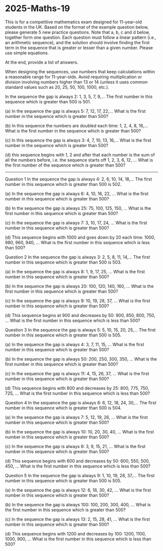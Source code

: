 # 2025-Maths-19

This is for a competitive mathematics exam designed for 11-year-old students in the UK. Based on the format of the example question below, please generate 5 new practice questions. Note that a, b, c and d below, together form one question. Each question must follow a linear pattern (i.e., an arithmetic sequence), and the solution should involve finding the first term in the sequence that is greater or lesser than a given number. Please use simple equations.

At the end, provide a list of answers.

When designing the sequences, use numbers that keep calculations within a reasonable range for 11-year-olds. Avoid requiring multiplication or division involving numbers higher than 13 or 14 (unless it uses common standard values such as 20, 25, 50, 100, 1000, etc.).



In the sequence the gap is always 2: 1, 3, 5, 7, 9,...
The first number in this sequence which is greater than 500 is 501.

(a) In the sequence the gap is always 5: 7, 12, 17, 22,...
What is the first number in the sequence which is greater than 500?

(b) In this sequence the numbers are doubled each time: 1, 2, 4, 8, 16,...
What is the first number in the sequence which is greater than 500?

(c) In this sequence the gap is always 3: 4, 7, 10, 13, 16,...
What is the first number in the sequence which is greater than 500?

(d) this sequence begins with 1, 2 and after that each number is the sum of all the numbers before, i.e. the sequence starts off 1, 2, 3, 6, 12, ...
What is the first number of the sequence which is greater than 500?

---

Question 1
In the sequence the gap is always 4: 2, 6, 10, 14, 18,...
The first number in this sequence which is greater than 500 is 502.

(a) In the sequence the gap is always 6: 4, 10, 16, 22, ...
What is the first number in this sequence which is greater than 500?

(b) In the sequence the gap is always 25: 75, 100, 125, 150, ...
What is the first number in this sequence which is greater than 500?

(c) In the sequence the gap is always 7: 3, 10, 17, 24, ...
What is the first number in this sequence which is greater than 500?

(d) This sequence begins with 1000 and goes down by 20 each time:
1000, 980, 960, 940, ...
What is the first number in this sequence which is less than 500?

Question 2
In the sequence the gap is always 3: 2, 5, 8, 11, 14,...
The first number in this sequence which is greater than 500 is 503.

(a) In the sequence the gap is always 8: 1, 9, 17, 25, ...
What is the first number in this sequence which is greater than 500?

(b) In the sequence the gap is always 20: 100, 120, 140, 160, ...
What is the first number in this sequence which is greater than 500?

(c) In the sequence the gap is always 9: 10, 19, 28, 37, ...
What is the first number in this sequence which is greater than 500?

(d) This sequence begins at 900 and decreases by 50:
900, 850, 800, 750, ...
What is the first number in this sequence which is less than 500?

Question 3
In the sequence the gap is always 5: 5, 10, 15, 20, 25,...
The first number in this sequence which is greater than 500 is 505.

(a) In the sequence the gap is always 4: 3, 7, 11, 15, ...
What is the first number in this sequence which is greater than 500?

(b) In the sequence the gap is always 50: 200, 250, 300, 350, ...
What is the first number in this sequence which is greater than 500?

(c) In the sequence the gap is always 11: 4, 15, 26, 37, ...
What is the first number in this sequence which is greater than 500?

(d) This sequence begins with 800 and decreases by 25:
800, 775, 750, 725, ...
What is the first number in this sequence which is less than 500?

Question 4
In the sequence the gap is always 6: 6, 12, 18, 24, 30,...
The first number in this sequence which is greater than 500 is 504.

(a) In the sequence the gap is always 7: 5, 12, 19, 26, ...
What is the first number in this sequence which is greater than 500?

(b) In the sequence the gap is always 10: 10, 20, 30, 40, ...
What is the first number in this sequence which is greater than 500?

(c) In the sequence the gap is always 6: 3, 9, 15, 21, ...
What is the first number in this sequence which is greater than 500?

(d) This sequence begins with 600 and decreases by 50:
600, 550, 500, 450, ...
What is the first number in this sequence which is less than 500?

Question 5
In the sequence the gap is always 9: 1, 10, 19, 28, 37,...
The first number in this sequence which is greater than 500 is 505.

(a) In the sequence the gap is always 12: 6, 18, 30, 42, ...
What is the first number in this sequence which is greater than 500?

(b) In the sequence the gap is always 100: 100, 200, 300, 400, ...
What is the first number in this sequence which is greater than 500?

(c) In the sequence the gap is always 13: 2, 15, 28, 41, ...
What is the first number in this sequence which is greater than 500?

(d) This sequence begins with 1200 and decreases by 100:
1200, 1100, 1000, 900, ...
What is the first number in this sequence which is less than 500?


<!--
Answers (Quick Form)

Question 1
(a) 502

(b) 525

(c) 507

(d) 480

Question 2
(a) 505

(b) 520

(c) 505

(d) 450

Question 3
(a) 503

(b) 500

(c) 508

(d) 475

Question 4
(a) 505

(b) 510

(c) 501

(d) 450

Question 5
(a) 510

(b) 600

(c) 506

(d) 400

